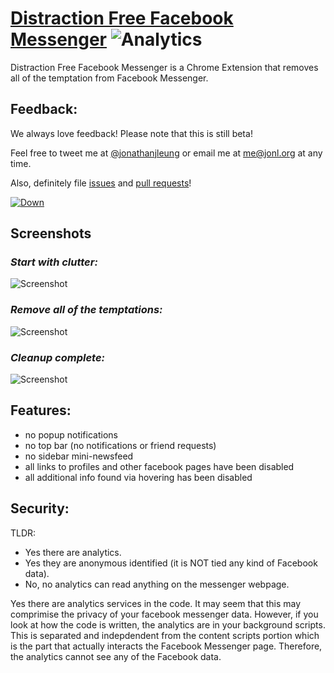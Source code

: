 # [Distraction Free Facebook Messenger](https://chrome.google.com/webstore/detail/distraction-free-facebook/ipkbhlfkopeokhpbhgmlonagpppedfej) ![Analytics](https://ga-beacon.appspot.com/UA-47724303-2/docs/readme?pixel)

Distraction Free Facebook Messenger is a Chrome Extension that removes all of the temptation from Facebook Messenger.

## Feedback:

We always love feedback! Please note that this is still beta! 

Feel free to tweet me at [@jonathanjleung](http://twitter.com/jonathanjleung) or email me at [me@jonl.org](mailto:me@jonl.org) at any time.

Also, definitely file [issues](https://github.com/jonleung/distraction-free-facebook-messenger/issues) and [pull requests](https://github.com/jonleung/distraction-free-facebook-messenger/fork)!

[![Down](http://i.imgur.com/GCvIjTK.png)](https://chrome.google.com/webstore/detail/distraction-free-facebook/ipkbhlfkopeokhpbhgmlonagpppedfej)

## Screenshots

### *Start with clutter:*
![Screenshot](https://lh4.googleusercontent.com/EPZlDXzQjrs4YOzk16W_RmIQ4g2_EnpghjkTouZmUg-mkPTsdeftofrtqvnSL4ZUkbVzStHs-yY=s640-h400-e365-rw)

### *Remove all of the temptations:*
![Screenshot](https://lh3.googleusercontent.com/iSzwWllRIgz6RW5oh4dqPUS2HLV_4M8Jca971_XcXPwO0C3Sf0LVkef2nJF3RCheS2vR5hg_=s640-h400-e365-rw)

### *Cleanup complete:*
![Screenshot](https://lh3.googleusercontent.com/EMLOFRI_iR4ib4G4f2y_24JDOdenJS93IFOAjvlHQGB-8EAMlz-DdbMQIfXVYCwgaBgPiH8M=s640-h400-e365-rw)

## Features:

- no popup notifications
- no top bar (no notifications or friend requests)
- no sidebar mini-newsfeed
- all links to profiles and other facebook pages have been disabled
- all additional info found via hovering has been disabled

## Security:

TLDR:
- Yes there are analytics.
- Yes they are anonymous identified (it is NOT tied any kind of Facebook data). 
- No, no analytics can read anything on the messenger webpage.

Yes there are analytics services in the code. It may seem that this may comprimise the privacy of your facebook messenger data. However, if you look at how the code is written, the analytics are in your background scripts. This is separated and indepdendent from the content scripts portion which is the part that actually interacts the Facebook Messenger page. Therefore, the analytics cannot see any of the Facebook data.
